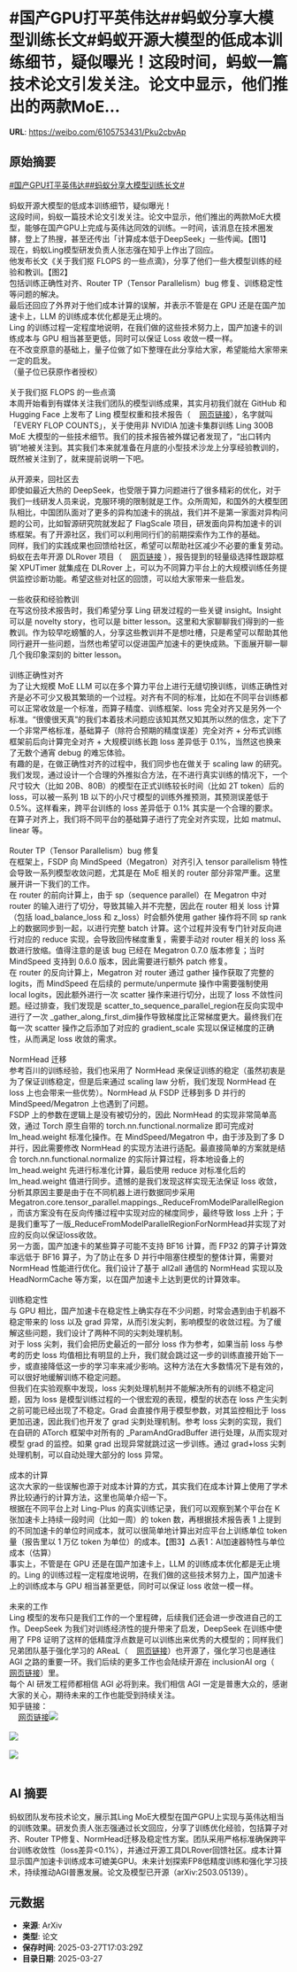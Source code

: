 # #国产GPU打平英伟达##蚂蚁分享大模型训练长文#蚂蚁开源大模型的低成本训练细节，疑似曝光！这段时间，蚂蚁一篇技术论文引发关注。论文中显示，他们推出的两款MoE...

**URL**: https://weibo.com/6105753431/Pku2cbvAp

## 原始摘要

<a href="https://m.weibo.cn/search?containerid=231522type%3D1%26t%3D10%26q%3D%23%E5%9B%BD%E4%BA%A7GPU%E6%89%93%E5%B9%B3%E8%8B%B1%E4%BC%9F%E8%BE%BE%23&amp;extparam=%23%E5%9B%BD%E4%BA%A7GPU%E6%89%93%E5%B9%B3%E8%8B%B1%E4%BC%9F%E8%BE%BE%23" data-hide=""><span class="surl-text">#国产GPU打平英伟达#</span></a><a href="https://m.weibo.cn/search?containerid=231522type%3D1%26t%3D10%26q%3D%23%E8%9A%82%E8%9A%81%E5%88%86%E4%BA%AB%E5%A4%A7%E6%A8%A1%E5%9E%8B%E8%AE%AD%E7%BB%83%E9%95%BF%E6%96%87%23&amp;extparam=%23%E8%9A%82%E8%9A%81%E5%88%86%E4%BA%AB%E5%A4%A7%E6%A8%A1%E5%9E%8B%E8%AE%AD%E7%BB%83%E9%95%BF%E6%96%87%23" data-hide=""><span class="surl-text">#蚂蚁分享大模型训练长文#</span></a><br><br>蚂蚁开源大模型的低成本训练细节，疑似曝光！<br>这段时间，蚂蚁一篇技术论文引发关注。论文中显示，他们推出的两款MoE大模型，能够在国产GPU上完成与英伟达同效的训练。一时间，该消息在技术圈发酵，登上了热搜，甚至还传出「计算成本低于DeepSeek」一些传闻。【图1】<br>现在，蚂蚁Ling模型研发负责人张志强在知乎上作出了回应。<br>他发布长文《关于我们抠 FLOPS 的一些点滴》，分享了他们一些大模型训练的经验和教训。【图2】<br>包括训练正确性对齐、Router TP（Tensor Parallelism）bug 修复、训练稳定性等问题的解决。<br>最后还回应了外界对于他们成本计算的误解，并表示不管是在 GPU 还是在国产加速卡上，LLM 的训练成本优化都是无止境的。<br>Ling 的训练过程一定程度地说明，在我们做的这些技术努力上，国产加速卡的训练成本与 GPU 相当甚至更低，同时可以保证 Loss 收敛一模一样。<br>在不改变原意的基础上，量子位做了如下整理在此分享给大家，希望能给大家带来一定的启发。<br>（量子位已获原作者授权）<br><br>关于我们抠 FLOPS 的一些点滴<br>本周开始看到有媒体关注我们团队的模型训练成果，其实月初我们就在 GitHub 和 Hugging Face 上发布了 Ling 模型权重和技术报告（<a href="https://weibo.cn/sinaurl?u=https%3A%2F%2Farxiv.org%2Fabs%2F2503.05139" data-hide=""><span class="url-icon"><img style="width: 1rem;height: 1rem" src="https://h5.sinaimg.cn/upload/2015/09/25/3/timeline_card_small_web_default.png" referrerpolicy="no-referrer"></span><span class="surl-text">网页链接</span></a>），名字就叫「EVERY FLOP COUNTS」，关于使用非 NVIDIA 加速卡集群训练 Ling 300B MoE 大模型的一些技术细节。我们的技术报告被外媒记者发现了，“出口转内销”地被关注到。其实我们本来就准备在月底的小型技术沙龙上分享经验教训的，既然被关注到了，就来提前说明一下吧。<br><br>从开源来，回社区去<br>即使如最近大热的 DeepSeek，也受限于算力问题进行了很多精彩的优化，对于我们一线研发人员来说，克服环境的限制就是工作。众所周知，和国外的大模型团队相比，中国团队面对了更多的异构加速卡的挑战，我们并不是第一家面对异构问题的公司，比如智源研究院就发起了 FlagScale 项目，研发面向异构加速卡的训练框架。有了开源社区，我们可以利用同行们的前期探索作为工作的基础。<br>同样，我们的实践成果也回馈给社区，希望可以帮助社区减少不必要的重复劳动。蚂蚁在去年开源 DLRover 项目（<a href="https://weibo.cn/sinaurl?u=https%3A%2F%2Fgithub.com%2Fintelligent-machine-learning%2Fdlrover" data-hide=""><span class="url-icon"><img style="width: 1rem;height: 1rem" src="https://h5.sinaimg.cn/upload/2015/09/25/3/timeline_card_small_web_default.png" referrerpolicy="no-referrer"></span><span class="surl-text">网页链接</span></a> ），报告提到的轻量级选择性跟踪框架 XPUTimer 就集成在 DLRover 上，可以为不同算力平台上的大规模训练任务提供监控诊断功能。希望这些对社区的回馈，可以给大家带来一些启发。<br><br>一些收获和经验教训<br>在写这份技术报告时，我们希望分享 Ling 研发过程的一些关键 insight。Insight 可以是 novelty story，也可以是 bitter lesson。这里和大家聊聊我们得到的一些教训。作为较早吃螃蟹的人，分享这些教训并不是想吐槽，只是希望可以帮助其他同行避开一些问题，当然也希望可以促进国产加速卡的更快成熟。下面展开聊一聊几个我印象深刻的 bitter lesson。<br><br>训练正确性对齐<br>为了让大规模 MoE LLM 可以在多个算力平台上进行无缝切换训练，训练正确性对齐是必不可少又极其繁琐的一个过程。对齐有不同的标准，比如在不同平台训练都可以正常收敛是一个标准，而算子精度、训练框架、loss 完全对齐又是另外一个标准。“很傻很天真”的我们本着技术问题应该知其然又知其所以然的信念，定下了一个非常严格标准，基础算子（除符合预期的精度误差）完全对齐 + 分布式训练框架前后向计算完全对齐 + 大规模训练长跑 loss 差异低于 0.1%，当然这也换来了无数个通宵 debug 的难忘体验。<br>有趣的是，在做正确性对齐的过程中，我们同步也在做关于 scaling law 的研究。我们发现，通过设计一个合理的外推拟合方法，在不进行真实训练的情况下，一个尺寸较大（比如 20B、80B）的模型在正式训练较长时间（比如 2T token）后的 loss，可以被一系列 1B 以下的小尺寸模型的训练外推预测，其预测误差低于 0.5%。这样看来，跨平台训练的 loss 差异低于 0.1% 其实是一个合理的要求。<br>在算子对齐上，我们将不同平台的基础算子进行了完全对齐实现，比如 matmul、linear 等。<br><br>Router TP（Tensor Parallelism）bug 修复<br>在框架上，FSDP 向 MindSpeed（Megatron）对齐引入 tensor parallelism 特性会导致一系列模型收敛问题，尤其是在 MoE 相关的 router 部分非常严重。这里展开讲一下我们的工作。<br>在 router 的前向计算上，由于 sp（sequence parallel）在 Megatron 中对 router 的输入进行了切分，导致其输入并不完整，因此在 router 相关 loss 计算（包括 load_balance_loss 和 z_loss）时会额外使用 gather 操作将不同 sp rank 上的数据同步到一起，以进行完整 batch 计算。这个过程并没有专门针对反向进行对应的 reduce 实现，会导致回传梯度重复，需要手动对 router 相关的 loss 系数进行放缩。值得注意的是该 bug 已经在 Megatron 0.7.0 版本修复；当时 MindSpeed 支持到 0.6.0 版本，因此需要进行额外 patch 修复。<br>在 router 的反向计算上，Megatron 对 router 通过 gather 操作获取了完整的 logits，而 MindSpeed 在后续的 permute/unpermute 操作中需要强制使用 local logits，因此额外进行一次 scatter 操作来进行切分，出现了 loss 不敛性问题。经过排查，我们发现是 scatter_to_sequence_parallel_region在反向实现中进行了一次 _gather_along_first_dim操作导致梯度比正常梯度更大。最终我们在每一次 scatter 操作之后添加了对应的 gradient_scale 实现以保证梯度的正确性，从而满足 loss 收敛的需求。<br><br>NormHead 迁移<br>参考百川的训练经验，我们也采用了 NormHead 来保证训练的稳定（虽然初衷是为了保证训练稳定，但是后来通过 scaling law 分析，我们发现 NormHead 在 loss 上也会带来一些优势）。NormHead 从 FSDP 迁移到多 D 并行的 MindSpeed/Megatron 上也遇到了问题。<br>FSDP 上的参数在逻辑上是没有被切分的，因此 NormHead 的实现非常简单高效，通过 Torch 原生自带的 torch.nn.functional.normalize 即可完成对 lm_head.weight 标准化操作。在 MindSpeed/Megatron 中，由于涉及到了多 D 并行，因此需要修改 NormHead 的实现方法进行适配。最直接简单的方案就是结合 torch.nn.functional.normalize 的实际计算过程，将本地设备上的 lm_head.weight 先进行标准化计算，最后使用 reduce 对标准化后的 lm_head.weight 值进行同步。遗憾的是我们发现这样实现无法保证 loss 收敛，分析其原因主要是由于在不同机器上进行数据同步采用 Megatron.core.tensor_parallel.mappings._ReduceFromModelParallelRegion，而该方案没有在反向传播过程中实现对应的梯度同步，最终导致 loss 上升；于是我们重写了一版_ReduceFromModelParallelRegionForNormHead并实现了对应的反向以保证loss收敛。<br>另一方面，国产加速卡的某些算子可能不支持 BF16 计算，而 FP32 的算子计算效率远低于 BF16 算子，为了防止在多 D 并行中阻塞住模型的整体计算，需要对 NormHead 性能进行优化。我们设计了基于 all2all 通信的 NormHead 实现以及 HeadNormCache 等方案，以在国产加速卡上达到更优的计算效率。<br><br>训练稳定性<br>与 GPU 相比，国产加速卡在稳定性上确实存在不少问题，时常会遇到由于机器不稳定带来的 loss 以及 grad 异常，从而引发尖刺，影响模型的收敛过程。为了缓解这些问题，我们设计了两种不同的尖刺处理机制。<br>对于 loss 尖刺，我们会把历史最近的一部分 loss 作为参考，如果当前 loss 与参考的历史 loss 均值相比有明显的上升，我们就会跳过这一步的训练直接开始下一步，或直接降低这一步的学习率来减少影响。这种方法在大多数情况下是有效的，可以很好地缓解训练不稳定问题。<br>但我们在实验观察中发现，loss 尖刺处理机制并不能解决所有的训练不稳定问题，因为 loss 是模型训练过程的一个很宏观的表现，模型的状态在 loss 产生尖刺之前可能已经出现了不稳定。Grad 会直接作用于模型参数，对其监控相比于 loss 更加迅速，因此我们也开发了 grad 尖刺处理机制。参考 loss 尖刺的实现，我们在自研的 ATorch 框架中对所有的 _ParamAndGradBuffer 进行处理，从而实现对模型 grad 的监控。如果 grad 出现异常就跳过这一步训练。通过 grad+loss 尖刺处理机制，可以自动处理大部分的 loss 异常。<br><br>成本的计算<br>这次大家的一些误解也源于对成本计算的方式，其实我们在成本计算上使用了学术界比较通行的计算方法，这里也简单介绍一下。<br>根据在不同平台上对 Ling-Plus 的真实训练记录，我们可以观察到某个平台在 K 张加速卡上持续一段时间（比如一周）的 token 数，再根据技术报告表 1 上提到的不同加速卡的单位时间成本，就可以很简单地计算出对应平台上训练单位 token 量（报告里以 1 万亿 token 为单位）的成本。【图3】△表1：AI加速器特性与单位成本（估算）<br>事实上，不管是在 GPU 还是在国产加速卡上，LLM 的训练成本优化都是无止境的。Ling 的训练过程一定程度地说明，在我们做的这些技术努力上，国产加速卡上的训练成本与 GPU 相当甚至更低，同时可以保证 loss 收敛一模一样。<br><br>未来的工作<br>Ling 模型的发布只是我们工作的一个里程碑，后续我们还会进一步改进自己的工作。DeepSeek 为我们对训练经济性的提升带来了启发，DeepSeek 在训练中使用了 FP8 证明了这样的低精度浮点数是可以训练出来优秀的大模型的；同样我们兄弟团队基于强化学习的 AReaL（<a href="https://weibo.cn/sinaurl?u=https%3A%2F%2Fgithub.com%2FinclusionAI%2FAReaL" data-hide=""><span class="url-icon"><img style="width: 1rem;height: 1rem" src="https://h5.sinaimg.cn/upload/2015/09/25/3/timeline_card_small_web_default.png" referrerpolicy="no-referrer"></span><span class="surl-text">网页链接</span></a>）也开源了，强化学习也是通往 AGI 之路的重要一环。我们后续的更多工作也会陆续开源在 inclusionAI org（<a href="https://weibo.cn/sinaurl?u=https%3A%2F%2Fhuggingface.co%2FinclusionAI" data-hide=""><span class="url-icon"><img style="width: 1rem;height: 1rem" src="https://h5.sinaimg.cn/upload/2015/09/25/3/timeline_card_small_web_default.png" referrerpolicy="no-referrer"></span><span class="surl-text">网页链接</span></a>）里。<br>每个 AI 研发工程师都相信 AGI 必将到来。我们相信 AGI 一定是普惠大众的，感谢大家的关心，期待未来的工作也能受到持续关注。<br>知乎链接：<br><a href="https://weibo.cn/sinaurl?u=https%3A%2F%2Fzhuanlan.zhihu.com%2Fp%2F1888526583813350974" data-hide=""><span class="url-icon"><img style="width: 1rem;height: 1rem" src="https://h5.sinaimg.cn/upload/2015/09/25/3/timeline_card_small_web_default.png" referrerpolicy="no-referrer"></span><span class="surl-text">网页链接</span></a><img style="" src="https://tvax4.sinaimg.cn/large/006Fd7o3gy1hzvixtpr12j30pd0k0dnt.jpg" referrerpolicy="no-referrer"><br><br><img style="" src="https://tvax2.sinaimg.cn/large/006Fd7o3gy1hzvixu83pzj30zk0d9n3q.jpg" referrerpolicy="no-referrer"><br><br><img style="" src="https://tvax3.sinaimg.cn/large/006Fd7o3gy1hzvixss6zaj30zk09j773.jpg" referrerpolicy="no-referrer"><br><br>

## AI 摘要

蚂蚁团队发布技术论文，展示其Ling MoE大模型在国产GPU上实现与英伟达相当的训练效果。研发负责人张志强通过长文回应，分享了训练优化经验，包括算子对齐、Router TP修复、NormHead迁移及稳定性方案。团队采用严格标准确保跨平台训练收敛性（loss差异<0.1%），并通过开源工具DLRover回馈社区。成本计算显示国产加速卡训练成本可媲美GPU。未来计划探索FP8低精度训练和强化学习技术，持续推动AGI普惠发展。论文及模型已开源（arXiv:2503.05139）。

## 元数据

- **来源**: ArXiv
- **类型**: 论文
- **保存时间**: 2025-03-27T17:03:29Z
- **目录日期**: 2025-03-27

